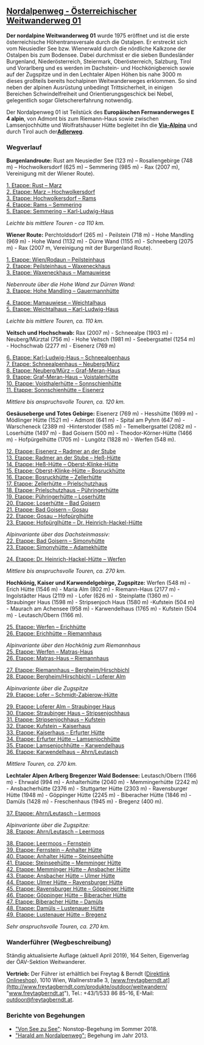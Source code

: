 ## [Nordalpenweg - Österreichischer Weitwanderweg 01](https://www.alpenverein.at/weitwanderer/weitwanderwege/nordalpenweg.php)

**Der nordalpine Weitwanderweg 01** wurde 1975 eröffnet und ist die erste österreichische Höhentransversale durch die Ostalpen. Er erstreckt sich vom Neusiedler See bzw. Wienerwald durch die nördliche Kalkzone der Ostalpen bis zum Bodensee. Dabei durchmisst er die sieben Bundesländer Burgenland, Niederösterreich, Steiermark, Oberösterreich, Salzburg, Tirol und Vorarlberg und es werden im Dachstein- und Hochkönigbereich sowie auf der Zugspitze und in den Lechtaler Alpen Höhen bis nahe 3000 m dieses großteils bereits hochalpinen Weitwanderweges erklommen. So sind neben der alpinen Ausrüstung unbedingt Trittsicherheit, in einigen Bereichen Schwindelfreiheit und Orientierungsgeschick bei Nebel, gelegentlich sogar Gletschererfahrung notwendig.  

Der Nordalpenweg 01 ist Teilstück des **Europäischen Fernwanderweges E 4 alpin**, von Admont bis zum Riemann-Haus sowie zwischen Lamsenjochhütte und Wolfratshauser Hütte begleitet ihn die [**Via-Alpina**](http://www.via-alpina.org/ "Via Alpina") und durch Tirol auch der[**Adlerweg**](https://www.alpenverein.at/weitwanderer/weitwanderwege/hauptwanderwege/index.php "Adlerweg").

### Wegverlauf

**Burgenlandroute:** Rust am Neusiedler See (123 m) – Rosaliengebirge (748 m) – Hochwolkersdorf (625 m) – Semmering (985 m) - Rax (2007 m), Vereinigung mit der Wiener Route).  

[1. Etappe: Rust – Marz](https://www.alpenvereinaktiv.com/de/tour/01a-nordalpenweg-e01-variante-rust-marz/21906241/)  
[2. Etappe: Marz – Hochwolkersdorf](https://www.alpenvereinaktiv.com/de/tour/01a-nordalpenweg-e02-variante-marz-hochwolkersdorf/21927194/)  
[3. Etappe: Hochwolkersdorf – Rams](https://www.alpenvereinaktiv.com/de/tour/01a-nordalpenweg-e03-variante-hochwolkersdorf-rams/21942152/)  
[4. Etappe: Rams – Semmering](https://www.alpenvereinaktiv.com/de/tour/01a-nordalpenweg-e04-variante-rams-pinkenkogel-schutzhaus/21972064/)  
[5. Etappe: Semmering – Karl-Ludwig-Haus](https://www.alpenvereinaktiv.com/de/tour/01a-nordalpenweg-e05-variante-pinkenkogel-schutzhaus-karl-ludwig-haus/21973762/)  

*Leichte bis mittlere Touren - ca 110 km.*

**Wiener Route:** Perchtoldsdorf (265 m) - Peilstein (718 m) - Hohe Mandling (969 m) - Hohe Wand (1132 m) - Dürre Wand (1155 m) - Schneeberg (2075 m) - Rax (2007 m, Vereinigung mit der Burgenland Route).  

[1. Etappe: Wien/Rodaun – Peilsteinhaus](https://www.alpenvereinaktiv.com/de/tour/01-nordalpenweg-e01-perchtoldsdorf-peilsteinhaus/12970105/)  
[2. Etappe: Peilsteinhaus – Waxeneckhaus](https://www.alpenvereinaktiv.com/de/tour/01-nordalpenweg-e02-peilsteinhaus-waxeneckhaus/12994445/)  
[3. Etappe: Waxeneckhaus – Mamauwiese](https://www.alpenvereinaktiv.com/de/tour/01-nordalpenweg-e03-waxeneckhaus-mamauwiese/13002906/)

*Nebenroute über die Hohe Wand zur Dürren Wand:*  
[3. Etappe: Hohe Mandling – Gauermannhütte](https://www.alpenvereinaktiv.com/de/tour/01a-nordalpenweg-e03-variante-hochwolkersdorf-rams/21942152/)

[4. Etappe: Mamauwiese – Weichtalhaus](https://www.alpenvereinaktiv.com/de/tour/01-nordalpenweg-e04-mamauwiese-weichtalhaus/13003724/)  
[5. Etappe: Weichtalhaus – Karl-Ludwig-Haus](https://www.alpenvereinaktiv.com/de/tour/01-nordalpenweg-e05-weichtalhaus-karl-ludwig-haus/13013197/)  

*Leichte bis mittlere Touren, ca. 110 km.*

**Veitsch und Hochschwab:** Rax (2007 m) - Schneealpe (1903 m) - Neuberg/Mürztal (756 m) - Hohe Veitsch (1981 m) - Seebergsattel (1254 m) - Hochschwab (2277 m) - Eisenerz (769 m)

[6. Etappe: Karl-Ludwig-Haus – Schneealpenhaus](https://www.alpenvereinaktiv.com/de/tour/01-nordalpenweg-e06-karl-ludwig-haus-schneealpenhaus/13042972/)  
[7. Etappe: Schneealpenhaus – Neuberg/Mürz](https://www.alpenvereinaktiv.com/de/tour/01-nordalpenweg-e07-schneealpenhaus-neuberg-an-der-muerz/13200759/)  
[8. Etappe: Neuberg/Mürz – Graf-Meran-Haus](https://www.alpenvereinaktiv.com/de/tour/01-nordalpenweg-e08-neuberg-a.d.-muerz-graf-meran-haus/13272919/)  
[9. Etappe: Graf-Meran-Haus – Voistalerhütte](https://www.alpenvereinaktiv.com/de/tour/01-nordalpenweg-e09-graf-meran-haus-voisthalerhuette/13338993/)  
[10. Etappe: Voisthalerhütte – Sonnschienhütte](https://www.alpenvereinaktiv.com/de/tour/01-nordalpenweg-e10-voisthalerhuette-sonnschienhuette/13558806/)  
[11. Etappe: Sonnschienhütte – Eisenerz](https://www.alpenvereinaktiv.com/de/tour/01-nordalpenweg-e11-sonnschienhuette-eisenerz/13559119/)  

*Mittlere bis anspruchsvolle Touren, ca. 120 km.*

**Gesäuseberge und Totes Gebirge:** Eisenerz (769 m) - Hesshütte (1699 m) - Mödlinger Hütte (1521 m) - Admont (641 m) - Spital am Pyhrn (647 m) - Warscheneck (2389 m) -Hinterstoder (585 m) - Temelbergsattel (2082 m) - Loserhütte (1497 m) - Bad Goisern (500 m) - Theodor-Körner-Hütte (1466 m) - Hofpürgelhütte (1705 m) - Lungötz (1828 m) - Werfen (548 m).

[12. Etappe: Eisenerz – Radmer an der Stube](https://www.alpenvereinaktiv.com/de/tour/01-nordalpenweg-e12-eisenerz-radmer-a.d.-stube/14032493/)  
[13. Etappe: Radmer an der Stube – Heß-Hütte](https://www.alpenvereinaktiv.com/de/tour/01-nordalpenweg-e13-radmer-a.d.-stube-hesshuette/14032592/)  
[14. Etappe: Heß-Hütte – Oberst-Klinke-Hütte](https://www.alpenvereinaktiv.com/de/tour/01-nordalpenweg-e14-hesshuette-klinkehuette/14995622/)  
[15. Etappe: Oberst-Klinke-Hütte – Bosruckhütte](https://www.alpenvereinaktiv.com/de/tour/01-nordalpenweg-e15-klinkehuette-bosruckhuette/20602625/)  
[16. Etappe: Bosruckhütte – Zellerhütte](https://www.alpenvereinaktiv.com/de/tour/01-nordalpenweg-e16-bosruckhuette-zellerhuette/20603058/)  
[17. Etappe: Zellerhütte – Prielschutzhaus](https://www.alpenvereinaktiv.com/de/tour/01-nordalpenweg-e17-zellerhuette-prielschutzhaus/21853398/)  
[18. Etappe: Prielschutzhaus – Pühringerhütte](https://www.alpenvereinaktiv.com/de/tour/01-nordalpenweg-e18-prielschutzhaus-puehringerhuette/21853463/)  
[19. Etappe: Pühringerhütte – Loserhütte](https://www.alpenvereinaktiv.com/de/tour/01-nordalpenweg-e19-puehringerhuette-loserhuette/21853546/)  
[20. Etappe: Loserhütte – Bad Goisern](https://www.alpenvereinaktiv.com/de/tour/01-nordalpenweg-e20-loserhuette-bad-goisern/21853576/)  
[21. Etappe: Bad Goisern – Gosau](https://www.alpenvereinaktiv.com/de/tour/01a-nordalpenweg-e21-variante-bad-goisern-gosau/21853601/)  
[22. Etappe: Gosau – Hofpürglhütte](https://www.alpenvereinaktiv.com/de/tour/01a-nordalpenweg-e22-variante-gosau-hofpuerglhuette/21853617/)  
[23. Etappe: Hofpürglhütte – Dr. Heinrich-Hackel-Hütte](https://www.alpenvereinaktiv.com/de/tour/01-nordalpenweg-e23-hofpuerglhuette-dr.-heinrich-hackel-huette/22313656/)

*Alpinvariante über das Dachsteinmassiv:*  
[22. Etappe: Bad Goisern – Simonyhütte](https://www.alpenvereinaktiv.com/de/tour/01-nordalpenweg-e21-alpin-bad-goisern-simony-huette/22201590/)  
[23. Etappe: Simonyhütte – Adamekhütte](https://www.alpenvereinaktiv.com/de/tour/01-nordalpenweg-e22-alpin-simony-huette-adamekhuette-hofpuerglhuette/22320557/)

[24. Etappe: Dr. Heinrich-Hackel-Hütte – Werfen](https://www.alpenvereinaktiv.com/de/tour/01-nordalpenweg-e24-dr.-heinrich-hackel-huette-werfen/22640553/)  

*Mittlere bis anspruchsvolle Touren, ca. 270 km.*

**Hochkönig, Kaiser und Karwendelgebirge, Zugspitze:** Werfen (548 m) - Erich Hütte (1546 m) - Maria Alm (802 m) - Riemann-Haus (2177 m) - Ingolstädter Haus (2119 m) - Lofer (626 m) - Steinplatte (1360 m) - Straubinger Haus (1598 m) - Stripsenjoch Haus (1580 m) -Kufstein (504 m) - Maurach am Achensee (958 m) - Karwendelhaus (1765 m) - Kufstein (504 m) - Leutasch/Obern (1166 m).  

[25. Etappe: Werfen – Erichhütte](https://www.alpenvereinaktiv.com/de/tour/01a-nordalpenweg-e25-variante-werfen-erichhuette/22642229/)  
[26. Etappe: Erichhütte – Riemannhaus](https://www.alpenvereinaktiv.com/de/tour/01a-nordalpenweg-e26-variante-erichhuette-riemannhaus/22642254/)

*Alpinvariante über den Hochkönig zum Riemannhaus*  
[25. Etappe: Werfen – Matras-Haus](https://www.alpenvereinaktiv.com/de/tour/-01-nordalpenweg-e25-alpin-werfen-matras-haus/22594229/)  
[26. Etappe: Matras-Haus – Riemannhaus](https://www.alpenvereinaktiv.com/de/tour/01-nordalpenweg-e26-alpin-matras-haus-riemannhaus/22594252/)  

[27. Etappe: Riemannhaus – Bergheim/Hirschbichl](https://www.alpenvereinaktiv.com/de/tour/01-nordalpenweg-e27-riemannhaus-bergheim-hirschbichl/22594258/)  
[28. Etappe: Bergheim/Hirschbichl – Loferer Alm](https://www.alpenvereinaktiv.com/de/tour/01-nordalpenweg-e28-bergheim-hirschbichl-lofer/22594266/)

*Alpinvariante über die Zugspitze*  
[29. Etappe: Lofer – Schmidt-Zabierow-Hütte](https://www.alpenvereinaktiv.com/de/tour/01-nordalpenweg-e29-alpin-lofer-schmidt-zabierow-huette-straubinger-haus/22642092/)  

[29. Etappe: Loferer Alm – Straubinger Haus](https://www.alpenvereinaktiv.com/de/tour/01a-nordalpenweg-e29-variante-lofer-straubinger-haus/22594273/)  
[30. Etappe: Straubinger Haus – Stripsenjochhaus](https://www.alpenvereinaktiv.com/de/tour/01-nordalpenweg-e30-straubinger-haus-stripsenjochhaus/22594275/)  
[31. Etappe: Stripsenjochhaus – Kufstein](https://www.alpenvereinaktiv.com/de/tour/01-nordalpenweg-e31-stripsenjochhaus-kufstein/22594287/)  
[32. Etappe: Kufstein – Kaiserhaus](https://www.alpenvereinaktiv.com/de/tour/01-nordalpenweg-e32-kufstein-kaiserhaus/17212410/)  
[33. Etappe: Kaiserhaus – Erfurter Hütte](https://www.alpenvereinaktiv.com/de/tour/01-nordalpenweg-e33-kaiserhaus-erfurter-huette/17212550/)  
[34. Etappe: Erfurter Hütte – Lamsenjochhütte](https://www.alpenvereinaktiv.com/de/tour/01-nordalpenweg-e34-erfurter-huette-lamsenjochhuette/17212687/)  
[35. Etappe: Lamsenjochhütte – Karwendelhaus](https://www.alpenvereinaktiv.com/de/tour/01-nordalpenweg-e35-lamsenjochhuette-karwendelhaus/17212782/)  
[36. Etappe: Karwendelhaus – Ahrn/Leutasch](https://www.alpenvereinaktiv.com/de/tour/01-nordalpenweg-e36-karwendelhaus-ahrn-leutasch/17212832/)  

*Mittlere Touren, ca. 270 km.*

**Lechtaler Alpen Arlberg Bregenzer Wald Bodensee:** Leutasch/Obern (1166 m) - Ehrwald (994 m) - Anhalterhütte (2040 m) - Memmingerhütte (2242 m) - Ansbacherhütte (2376 m) - Stuttgarter Hütte (2303 m) - Ravensburger Hütte (1948 m) - Göppinger Hütte (2245 m) - Biberacher Hütte (1846 m) -Damüls (1428 m) - Freschenhaus (1945 m) - Bregenz (400 m).  

[37. Etappe: Ahrn/Leutasch – Lermoos](https://www.alpenvereinaktiv.com/de/tour/01a-nordalpenweg-e37-variante-ahrn-leutasch-ehrwalder-alm-lermoos/22642292/)  

*Alpinvariante über die Zugspitze:*  
[38. Etappe: Ahrn/Leutasch – Leermoos](https://www.alpenvereinaktiv.com/de/tour/01-nordalpenweg-e37-alpin-ahrn-leutasch-reintalangerhuette-lermoos/18682533/)

[38. Etappe: Leermoos – Fernstein](https://www.alpenvereinaktiv.com/de/tour/01-nordalpenweg-e38-lermoos-fernstein/21926137/)  
[39. Etappe: Fernstein – Anhalter Hütte](https://www.alpenvereinaktiv.com/de/tour/01-nordalpenweg-e39-fernstein-anhalter-huette/21926230/)  
[40. Etappe: Anhalter Hütte – Steinseehütte](https://www.alpenvereinaktiv.com/de/tour/01-nordalpenweg-e40-anhalter-huette-steinseehuette/21926291/)  
[41. Etappe: Steinseehütte – Memminger Hütte](https://www.alpenvereinaktiv.com/de/tour/01-nordalpenweg-e41-steinseehuette-memminger-huette/21926367/)  
[42. Etappe: Memminger Hütte – Ansbacher Hütte](https://www.alpenvereinaktiv.com/de/tour/01-nordalpenweg-e42-memminger-huette-ansbacher-huette/21927532/)  
[43. Etappe: Ansbacher Hütte – Ulmer Hütte](https://www.alpenvereinaktiv.com/de/tour/01-nordalpenweg-e43-ansbacher-huette-ulmer-huette/21927623/)  
[44. Etappe: Ulmer Hütte – Ravensburger Hütte](https://www.alpenvereinaktiv.com/de/tour/01-nordalpenweg-e44-ulmer-huette-ravensburger-huette/22302218/)  
[45. Etappe: Ravensburger Hütte – Göppinger Hütte](https://www.alpenvereinaktiv.com/de/tour/01-nordalpenweg-e45-ravensburger-huette-goeppinger-huette/22302266/)  
[46. Etappe: Göppinger Hütte – Biberacher Hütte](https://www.alpenvereinaktiv.com/de/tour/01-nordalpenweg-e46-goeppinger-huette-biberacher-huette/22302315/)  
[47. Etappe: Biberacher Hütte – Damüls](https://www.alpenvereinaktiv.com/de/tour/01-nordalpenweg-e47-biberacher-huette-damuels/22302344/)  
[48. Etappe: Damüls – Lustenauer Hütte](https://www.alpenvereinaktiv.com/de/tour/01-nordalpenweg-e48-damuels-lustenauer-huette/22302384/)  
[49. Etappe: Lustenauer Hütte – Bregenz](https://www.alpenvereinaktiv.com/de/tour/01-nordalpenweg-e49-lustenauer-huette-bregenz/22306125/)  

*Sehr anspruchsvolle Touren, ca. 270 km.*

### Wanderführer (Wegbeschreibung)

Ständig aktualisierte Auflage (aktuell April 2019), 164 Seiten, Eigenverlag der ÖAV-Sektion Weitwanderer.

**Vertrieb:** Der Führer ist erhältlich bei Freytag & Berndt ([Direktlink Onlineshop](http://www.freytagberndt.com/shop/9998850034096-nordalpenweg-fuehrer-zum-oesterreichischen-weitwanderweg-01/ "Zum Wanderführer im Onlineshop von Freytag & Berndt")), 1010 Wien, Wallnerstraße 3, [www.freytagberndt.at](http://www.freytagberndt.com/produkte/outdoor/weitwandern/ "www.freytagberndt.at"), Tel.: +43/1/533 86 85-16, E-Mail: outdoor@freytagberndt.at.  

### Berichte von Begehungen

- ["Von See zu See"](https://www.vonseezusee.at/category/etappen/): Nonstop-Begehung im Sommer 2018.
- ["Harald am Nordalpenweg":](https://www.weissenboek.com/nordalpenweg/) Begehung im Jahr 2013.
